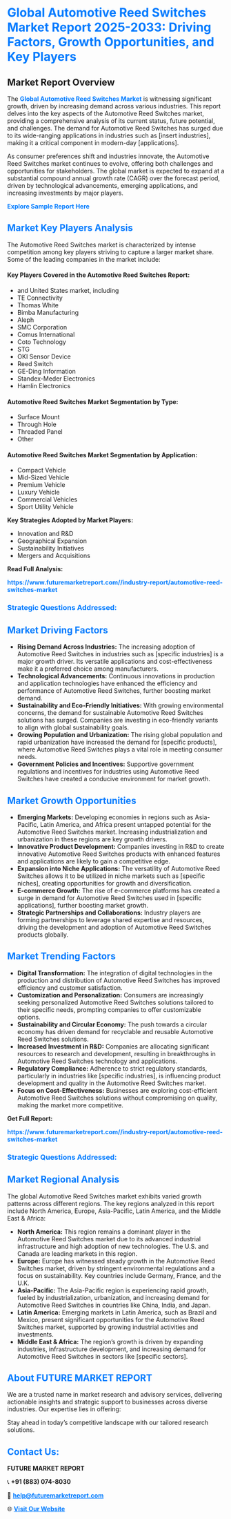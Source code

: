 <h1 style="color: #007BFF;">Global Automotive Reed Switches Market Report 2025-2033: Driving Factors, Growth Opportunities, and Key Players</h1>

<section id="overview">
<h2>Market Report Overview</h2>
<p>The <a href="https://www.futuremarketreport.com//industry-report/automotive-reed-switches-market" style="color: #007BFF; text-decoration: none;"><strong>Global Automotive Reed Switches Market</strong></a> is witnessing significant growth, driven by increasing demand across various industries. This report delves into the key aspects of the Automotive Reed Switches market, providing a comprehensive analysis of its current status, future potential, and challenges. The demand for Automotive Reed Switches has surged due to its wide-ranging applications in industries such as [insert industries], making it a critical component in modern-day [applications].</p>
<p>As consumer preferences shift and industries innovate, the Automotive Reed Switches market continues to evolve, offering both challenges and opportunities for stakeholders. The global market is expected to expand at a substantial compound annual growth rate (CAGR) over the forecast period, driven by technological advancements, emerging applications, and increasing investments by major players.</p>
</section>

<section id="overview">
<p><a href="https://www.futuremarketreport.com//request-sample/reportId=90844" style="color: #007BFF; text-decoration: none;"><strong>Explore Sample Report Here</strong></a></p>
</section>

<section id="key-players">
<h2 style="color: #007BFF;">Market Key Players Analysis</h2>
<p>The Automotive Reed Switches market is characterized by intense competition among key players striving to capture a larger market share. Some of the leading companies in the market include:</p>
<h4>Key Players Covered in the Automotive Reed Switches Report:</h4>
<ul><li>and United States market, including</li><li>TE Connectivity</li><li>Thomas White</li><li>Bimba Manufacturing</li><li>Aleph</li><li>SMC Corporation</li><li>Comus International</li><li>Coto Technology</li><li>STG</li><li>OKI Sensor Device</li><li>Reed Switch</li><li>GE-Ding Information</li><li>Standex-Meder Electronics</li><li>Hamlin Electronics</li></ul>
<h4>Automotive Reed Switches Market Segmentation by Type:</h4>
<ul><li>Surface Mount</li><li>Through Hole</li><li>Threaded Panel</li><li>Other</li></ul>

<h4>Automotive Reed Switches Market Segmentation by Application:</h4>
<ul><li>Compact Vehicle</li><li>Mid-Sized Vehicle</li><li>Premium Vehicle</li><li>Luxury Vehicle</li><li>Commercial Vehicles</li><li>Sport Utility Vehicle</li></ul>
<p><strong>Key Strategies Adopted by Market Players:</strong></p>
<ul>
<li>Innovation and R&D</li>
<li>Geographical Expansion</li>
<li>Sustainability Initiatives</li>
<li>Mergers and Acquisitions</li>
</ul>
</section>

<section>
<p><strong>Read Full Analysis: </strong></p><a href="https://www.futuremarketreport.com//industry-report/automotive-reed-switches-market" style="color: #007BFF; text-decoration: none;"><strong>https://www.futuremarketreport.com//industry-report/automotive-reed-switches-market</strong></a>
<h3 style="color: #007BFF;">Strategic Questions Addressed:</h3>
</section>

<section id="driving-factors">
<h2 style="color: #007BFF;">Market Driving Factors</h2>
<ul>
<li><strong>Rising Demand Across Industries:</strong> The increasing adoption of Automotive Reed Switches in industries such as [specific industries] is a major growth driver. Its versatile applications and cost-effectiveness make it a preferred choice among manufacturers.</li>
<li><strong>Technological Advancements:</strong> Continuous innovations in production and application technologies have enhanced the efficiency and performance of Automotive Reed Switches, further boosting market demand.</li>
<li><strong>Sustainability and Eco-Friendly Initiatives:</strong> With growing environmental concerns, the demand for sustainable Automotive Reed Switches solutions has surged. Companies are investing in eco-friendly variants to align with global sustainability goals.</li>
<li><strong>Growing Population and Urbanization:</strong> The rising global population and rapid urbanization have increased the demand for [specific products], where Automotive Reed Switches plays a vital role in meeting consumer needs.</li>
<li><strong>Government Policies and Incentives:</strong> Supportive government regulations and incentives for industries using Automotive Reed Switches have created a conducive environment for market growth.</li>
</ul>
</section>

<section id="growth-opportunities">
<h2 style="color: #007BFF;">Market Growth Opportunities</h2>
<ul>
<li><strong>Emerging Markets:</strong> Developing economies in regions such as Asia-Pacific, Latin America, and Africa present untapped potential for the Automotive Reed Switches market. Increasing industrialization and urbanization in these regions are key growth drivers.</li>
<li><strong>Innovative Product Development:</strong> Companies investing in R&D to create innovative Automotive Reed Switches products with enhanced features and applications are likely to gain a competitive edge.</li>
<li><strong>Expansion into Niche Applications:</strong> The versatility of Automotive Reed Switches allows it to be utilized in niche markets such as [specific niches], creating opportunities for growth and diversification.</li>
<li><strong>E-commerce Growth:</strong> The rise of e-commerce platforms has created a surge in demand for Automotive Reed Switches used in [specific applications], further boosting market growth.</li>
<li><strong>Strategic Partnerships and Collaborations:</strong> Industry players are forming partnerships to leverage shared expertise and resources, driving the development and adoption of Automotive Reed Switches products globally.</li>
</ul>
</section>

<section id="trending-factors">
<h2 style="color: #007BFF;">Market Trending Factors</h2>
<ul>
<li><strong>Digital Transformation:</strong> The integration of digital technologies in the production and distribution of Automotive Reed Switches has improved efficiency and customer satisfaction.</li>
<li><strong>Customization and Personalization:</strong> Consumers are increasingly seeking personalized Automotive Reed Switches solutions tailored to their specific needs, prompting companies to offer customizable options.</li>
<li><strong>Sustainability and Circular Economy:</strong> The push towards a circular economy has driven demand for recyclable and reusable Automotive Reed Switches solutions.</li>
<li><strong>Increased Investment in R&D:</strong> Companies are allocating significant resources to research and development, resulting in breakthroughs in Automotive Reed Switches technology and applications.</li>
<li><strong>Regulatory Compliance:</strong> Adherence to strict regulatory standards, particularly in industries like [specific industries], is influencing product development and quality in the Automotive Reed Switches market.</li>
<li><strong>Focus on Cost-Effectiveness:</strong> Businesses are exploring cost-efficient Automotive Reed Switches solutions without compromising on quality, making the market more competitive.</li>
</ul>
</section>

<section>
<p><strong>Get Full Report: </strong></p><a href="https://www.futuremarketreport.com//industry-report/automotive-reed-switches-market" style="color: #007BFF; text-decoration: none;"><strong>https://www.futuremarketreport.com//industry-report/automotive-reed-switches-market</strong></a>
<h3 style="color: #007BFF;">Strategic Questions Addressed:</h3>
</section>


<section id="regional-analysis">
<h2 style="color: #007BFF;">Market Regional Analysis</h2>
<p>The global Automotive Reed Switches market exhibits varied growth patterns across different regions. The key regions analyzed in this report include North America, Europe, Asia-Pacific, Latin America, and the Middle East & Africa:</p>
<ul>
<li><strong>North America:</strong> This region remains a dominant player in the Automotive Reed Switches market due to its advanced industrial infrastructure and high adoption of new technologies. The U.S. and Canada are leading markets in this region.</li>
<li><strong>Europe:</strong> Europe has witnessed steady growth in the Automotive Reed Switches market, driven by stringent environmental regulations and a focus on sustainability. Key countries include Germany, France, and the U.K.</li>
<li><strong>Asia-Pacific:</strong> The Asia-Pacific region is experiencing rapid growth, fueled by industrialization, urbanization, and increasing demand for Automotive Reed Switches in countries like China, India, and Japan.</li>
<li><strong>Latin America:</strong> Emerging markets in Latin America, such as Brazil and Mexico, present significant opportunities for the Automotive Reed Switches market, supported by growing industrial activities and investments.</li>
<li><strong>Middle East & Africa:</strong> The region’s growth is driven by expanding industries, infrastructure development, and increasing demand for Automotive Reed Switches in sectors like [specific sectors].</li>
</ul>
</section>

<footer>
<h2 style="color: #007BFF;">About FUTURE MARKET REPORT</h2>
<p>We are a trusted name in market research and advisory services, delivering actionable insights and strategic support to businesses across diverse industries. Our expertise lies in offering:</p>

<p>Stay ahead in today’s competitive landscape with our tailored research solutions.</p>

<h2 style="color: #007BFF;">Contact Us:</h2>
<p><strong>FUTURE MARKET REPORT</strong></p>
<p>📞 <strong>+91 (883) 074-8030</strong></p>
<p>📧 <strong><a href="mailto:help@futuremarketreport.com" style="color: #007BFF;">help@futuremarketreport.com</a></strong></p>
<p>🌐 <strong><a href="https://www.futuremarketreport.com/" style="color: #007BFF;">Visit Our Website</a></strong></p>
</footer>